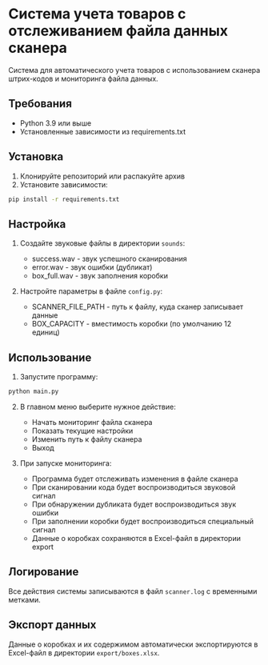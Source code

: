 # Система учета товаров с отслеживанием файла данных сканера

Система для автоматического учета товаров с использованием сканера штрих-кодов и мониторинга файла данных.

## Требования

- Python 3.9 или выше
- Установленные зависимости из requirements.txt

## Установка

1. Клонируйте репозиторий или распакуйте архив
2. Установите зависимости:
```bash
pip install -r requirements.txt
```

## Настройка

1. Создайте звуковые файлы в директории `sounds`:
   - success.wav - звук успешного сканирования
   - error.wav - звук ошибки (дубликат)
   - box_full.wav - звук заполнения коробки

2. Настройте параметры в файле `config.py`:
   - SCANNER_FILE_PATH - путь к файлу, куда сканер записывает данные
   - BOX_CAPACITY - вместимость коробки (по умолчанию 12 единиц)

## Использование

1. Запустите программу:
```bash
python main.py
```

2. В главном меню выберите нужное действие:
   - Начать мониторинг файла сканера
   - Показать текущие настройки
   - Изменить путь к файлу сканера
   - Выход

3. При запуске мониторинга:
   - Программа будет отслеживать изменения в файле сканера
   - При сканировании кода будет воспроизводиться звуковой сигнал
   - При обнаружении дубликата будет воспроизводиться звук ошибки
   - При заполнении коробки будет воспроизводиться специальный сигнал
   - Данные о коробках сохраняются в Excel-файл в директории export

## Логирование

Все действия системы записываются в файл `scanner.log` с временными метками.

## Экспорт данных

Данные о коробках и их содержимом автоматически экспортируются в Excel-файл в директории `export/boxes.xlsx`. 